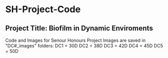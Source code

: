 # SH-Project-Code
## Project Title: Biofilm in Dynamic Enviroments
Code and Images for Senour Honours Project
Images are saved in "DC#_images" folders: 
  DC1 = 30D
  DC2 = 38D
  DC3 = 42D
  DC4 = 45D
  DC5 = 50D
